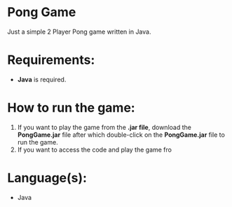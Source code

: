 # Pong Game
Just a simple 2 Player Pong game written in Java.

# Requirements:
- **Java** is required.

# How to run the game:
1. If you want to play the game from the **.jar file**, download the **PongGame.jar** file after which double-click on the **PongGame.jar** file to run the game.
2. If you want to access the code and play the game fro

# Language(s):
- Java

